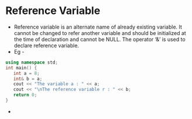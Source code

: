 # Reference Variable
- Reference variable is an alternate name of already existing variable. It cannot be changed to refer another variable and should be initialized at the time of declaration and cannot be NULL. The operator ‘&’ is used to declare reference variable.
- Eg -
```c++ #include <iostream>
using namespace std;
int main() {
   int a = 8;
   int& b = a;
   cout << "The variable a : " << a;
   cout << "\nThe reference variable r : " << b;
   return 0;
} 
```
- 

